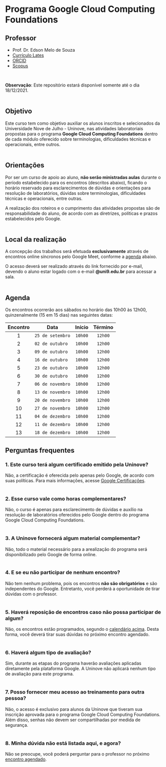 # Programa Google Cloud Computing Foundations

## Professor

* Prof. Dr. Edson Melo de Souza
* [Currículo Lates](http://lattes.cnpq.br/2641658716558510)
* [ORCID](https://orcid.org/0000-0002-5891-4767)
* [Scopus](https://www.scopus.com/authid/detail.uri?authorId=55561358000)

</br>

**Observação**: Este repositório estará disponível somente até o dia 18/12/2021.
</br></br>

## Objetivo

Este curso tem como objetivo auxiliar os alunos inscritos e selecionados da Universidade Nove de Julho - Uninove, nas atividades laboratoriais propostas para o programa **Google Cloud Computing Foundations** dentro de cada módulo oferecido sobre terminologias, dificuldades técnicas e operacionais, entre outros.
</br></br>

## Orientações

Por ser um curso de apoio ao aluno, **não serão ministradas aulas** durante o período estabelecido para os encontros (descritos abaixo), ficando o horário reservado para esclarecimentos de dúvidas e orientações para resolução de laboratórios, dúvidas sobre terminologias, dificuldades técnicas e operacionais, entre outras.

A realização dos roteiros e o cumprimento das atividades propostas são de responsabilidade do aluno, de acordo com as diretrizes, políticas e prazos estabelecidos pelo Google.
</br></br>

## Local da realização

A concepção dos trabalhos será efetuada **exclusivamente** através de encontros online síncronos pelo Google Meet, conforme a <a href="#agenda">agenda</a> abaixo.

O acesso deverá ser realizado através do link fornecido por e-mail, devendo o aluno estar logado com o e-mail **@uni9.edu.br** para acessar a sala.
</br></br>

## Agenda

<a id="agenda"></a> 

Os encontros ocorrerão aos sábados no horário das 10h00 às 12h00, quinzenalmente (15 em 15 dias) nas seguintes datas:

<center>

| Encontro |      Data       | Início | Término |
|:----------:|-----------------|:--------:|:---------:|
|     1    | `25 de setembro` |  `10h00` |  `12h00`  |
|     2    | `02 de outubro`  |  `10h00` |  `12h00`  |
|     3    | `09 de outubro`  |  `10h00` |  `12h00`  |
|     4    | `16 de outubro`  |  `10h00` |  `12h00`  |
|     5    | `23 de outubro`  |  `10h00` |  `12h00`  |
|     6    | `30 de outubro`  |  `10h00` |  `12h00`  |
|     7    | `06 de novembro` |  `10h00` |  `12h00`  |
|     8    | `13 de novembro` |  `10h00` |  `12h00`  |
|     9    | `20 de novembro` |  `10h00` |  `12h00`  |
|    10    | `27 de novembro` |  `10h00` |  `12h00`  |
|    11    | `04 de dezembro` |  `10h00` |  `12h00`  |
|    12    | `11 de dezembro` |  `10h00` |  `12h00`  |
|    13    | `18 de dezembro` |  `10h00` |  `12h00`  |

</center>

## Perguntas frequentes

### 1. Este curso terá algum certificado emitido pela Uninove?

Não, a certificação é oferecida pelo apenas pelo Google, de acordo com suas políticas. Para mais informações, acesse [Google Certificações](https://cloud.google.com/certification/?hl=pt-br).
</br></br>

### 2. Esse curso vale como horas complementares?

Não, o curso é apenas para esclarecimento de dúvidas e auxílio na resolução de laboratórios oferecidos pelo Google dentro do programa Google Cloud Computing Foundations.
</br></br>

### 3. A Uninove fornecerá algum material complementar?

Não, todo o material necessário para a arealização do programa será disponibilizado pelo Google de forma online.
</br></br>

### 4. E se eu não participar de nenhum encontro?

Não tem nenhum problema, pois os encontros **não são obrigatórios** e são independentes do Google. Entretanto, você perderá a oportunidade de tirar dúvidas com o professor.
</br></br>

### 5. Haverá reposição de encontros caso não possa participar de algum?

Não, os encontros estão programados, segundo o <a href="#agenda">calendário acima</a>. Desta forma, você deverá tirar suas dúvidas no próximo encontro agendado.
</br></br>

### 6. Haverá algum tipo de avaliação?

Sim, durante as etapas do programa haverão avaliações aplicadas diretamente pela plataforma Google. A Uninove não aplicará nenhum tipo de avaliação para este programa.
</br></br>

### 7. Posso fornecer meu acesso ao treinamento para outra pessoa?

Não, o acesso é exclusivo para alunos da Uninove que tiveram sua inscrição aprovada para o programa Google Cloud Computing Foundations. Além disso, senhas não devem ser compartilhadas por medida de segurança.
</br></br>

### 8. Minha dúvida não está listada aqui, e agora?

Não se preocupe, você poderá perguntar para o professor no próximo <a href="#agenda">encontro agendado</a>.